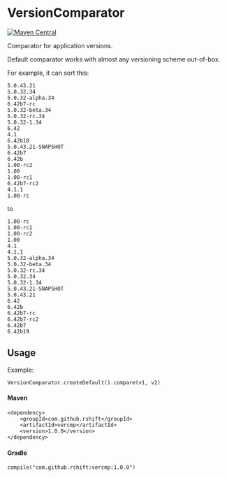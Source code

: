 # VersionComparator

[![Maven Central](https://maven-badges.herokuapp.com/maven-central/com.github.rshift/vercmp/badge.svg?style=plastic)](https://maven-badges.herokuapp.com/maven-central/com.github.rshift/vercmp)

Comparator for application versions.

Default comparator works with almost any versioning scheme out-of-box.

For example, it can sort this:

    5.0.43.21
    5.0.32.34
    5.0.32-alpha.34
    6.42b7-rc
    5.0.32-beta.34
    5.0.32-rc.34
    5.0.32-1.34
    6.42
    4.1
    6.42b10
    5.0.43.21-SNAPSHOT
    6.42b7
    6.42b
    1.00-rc2
    1.00
    1.00-rc1
    6.42b7-rc2
    4.1.1
    1.00-rc
    
to

    1.00-rc
    1.00-rc1
    1.00-rc2
    1.00
    4.1
    4.1.1
    5.0.32-alpha.34
    5.0.32-beta.34
    5.0.32-rc.34
    5.0.32.34
    5.0.32-1.34
    5.0.43.21-SNAPSHOT
    5.0.43.21
    6.42
    6.42b
    6.42b7-rc
    6.42b7-rc2
    6.42b7
    6.42b19

## Usage

Example:
    
    VersionComparator.createDefault().compare(v1, v2)
    
#### Maven

    <dependency>
        <groupId>com.github.rshift</groupId>
        <artifactId>vercmp</artifactId>
        <version>1.0.0</version>
    </dependency>

#### Gradle
    
    compile("com.github.rshift:vercmp:1.0.0")
